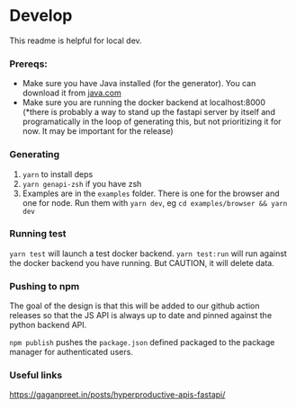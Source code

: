 # Develop

This readme is helpful for local dev.

### Prereqs:
- Make sure you have Java installed (for the generator). You can download it from [java.com](https://java.com)
- Make sure you are running the docker backend at localhost:8000 (*there is probably a way to stand up the fastapi server by itself and programatically in the loop of generating this, but not prioritizing it for now. It may be important for the release)

### Generating
1. `yarn` to install deps
2. `yarn genapi-zsh` if you have zsh
3. Examples are in the `examples` folder. There is one for the browser and one for node. Run them with `yarn dev`, eg `cd examples/browser && yarn dev`

### Running test
`yarn test` will launch a test docker backend. 
`yarn test:run` will run against the docker backend you have running. But CAUTION, it will delete data.

### Pushing to npm
The goal of the design is that this will be added to our github action releases so that the JS API is always up to date and pinned against the python backend API. 

`npm publish` pushes the `package.json` defined packaged to the package manager for authenticated users.

### Useful links

https://gaganpreet.in/posts/hyperproductive-apis-fastapi/